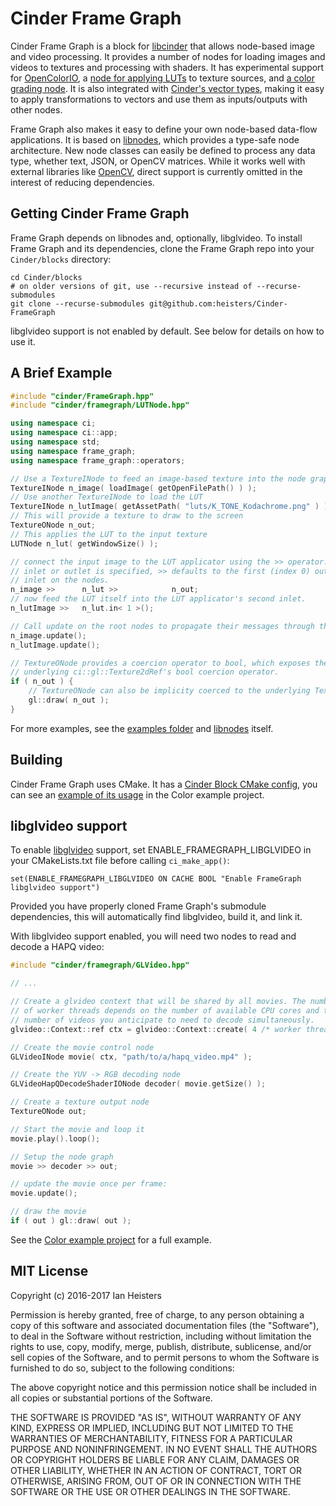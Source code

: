 Cinder Frame Graph
==================

Cinder Frame Graph is a block for [libcinder](https://libcinder.org/) that
allows node-based image and video processing. It provides a number of nodes for
loading images and videos to textures and processing with shaders. It
has experimental support for [OpenColorIO](http://opencolorio.org/), a [node for
applying LUTs](include/cinder/framegraph/LUTNode.hpp) to texture sources, and
[a color grading node](include/cinder/framegraph/ColorGradeNode.hpp). It is also
integrated with [Cinder's vector types](include/cinder/framegraph/VecNode.hpp),
making it easy to apply transformations to vectors and use them as
inputs/outputs with other nodes. 

Frame Graph also makes it easy to define your own node-based data-flow
applications. It is based on [libnodes](https://github.com/heisters/libnodes),
which provides a type-safe node architecture. New node classes can easily be
defined to process any data type, whether text, JSON, or OpenCV matrices. While
it works well with external libraries like [OpenCV](http://opencv.org/), direct
support is currently omitted in the interest of reducing dependencies.

Getting Cinder Frame Graph
--------------------------

Frame Graph depends on libnodes and, optionally, libglvideo. To install Frame
Graph and its dependencies, clone the Frame Graph repo into your `Cinder/blocks`
directory:

    cd Cinder/blocks
    # on older versions of git, use --recursive instead of --recurse-submodules
    git clone --recurse-submodules git@github.com:heisters/Cinder-FrameGraph

libglvideo support is not enabled by default. See below for details on how to
use it.

A Brief Example
---------------

```C++
#include "cinder/FrameGraph.hpp"
#include "cinder/framegraph/LUTNode.hpp"

using namespace ci;
using namespace ci::app;
using namespace std;
using namespace frame_graph;
using namespace frame_graph::operators;

// Use a TextureINode to feed an image-based texture into the node graph
TextureINode n_image( loadImage( getOpenFilePath() ) );
// Use another TextureINode to load the LUT
TextureINode n_lutImage( getAssetPath( "luts/K_TONE_Kodachrome.png" ) );
// This will provide a texture to draw to the screen
TextureONode n_out;
// This applies the LUT to the input texture
LUTNode n_lut( getWindowSize() );

// connect the input image to the LUT applicator using the >> operator. When no
// inlet or outlet is specified, >> defaults to the first (index 0) outlet and
// inlet on the nodes.
n_image >>      n_lut >>            n_out;
// now feed the LUT itself into the LUT applicator's second inlet.
n_lutImage >>   n_lut.in< 1 >();

// Call update on the root nodes to propagate their messages through the graph.
n_image.update();
n_lutImage.update();

// TextureONode provides a coercion operator to bool, which exposes the
// underlying ci::gl::Texture2dRef's bool coercion operator.
if ( n_out ) {
    // TextureONode can also be implicity coerced to the underlying Texture2dRef
    gl::draw( n_out );
}
```

For more examples, see the [examples folder](examples/) and
[libnodes](https://github.com/heisters/libnodes) itself.

Building
--------

Cinder Frame Graph uses CMake. It has a
[Cinder Block CMake config](proj/cmake/Cinder-FrameGraphConfig.cmake), you can
see an [example of its usage](examples/Color/proj/cmake/CMakeLists.txt) in the
Color example project.

libglvideo support
------------------

To enable [libglvideo](https://github.com/heisters/libglvideo) support, set
ENABLE_FRAMEGRAPH_LIBGLVIDEO in your CMakeLists.txt file before calling
`ci_make_app()`:

    set(ENABLE_FRAMEGRAPH_LIBGLVIDEO ON CACHE BOOL "Enable FrameGraph libglvideo support")

Provided you have properly cloned Frame Graph's submodule dependencies, this
will automatically find libglvideo, build it, and link it.

With libglvideo support enabled, you will need two nodes to read and decode
a HAPQ video:

```C++
#include "cinder/framegraph/GLVideo.hpp"

// ...

// Create a glvideo context that will be shared by all movies. The number
// of worker threads depends on the number of available CPU cores and the
// number of videos you anticipate to need to decode simultaneously.
glvideo::Context::ref ctx = glvideo::Context::create( 4 /* worker threads */ );

// Create the movie control node
GLVideoINode movie( ctx, "path/to/a/hapq_video.mp4" );

// Create the YUV -> RGB decoding node
GLVideoHapQDecodeShaderIONode decoder( movie.getSize() );

// Create a texture output node
TextureONode out;

// Start the movie and loop it
movie.play().loop();

// Setup the node graph
movie >> decoder >> out;

// update the movie once per frame:
movie.update();

// draw the movie
if ( out ) gl::draw( out );
```

See the [Color example project](examples/Color/README.md) for a full example.


MIT License
-----------

Copyright (c) 2016-2017 Ian Heisters

Permission is hereby granted, free of charge, to any person obtaining a copy of
this software and associated documentation files (the "Software"), to deal in
the Software without restriction, including without limitation the rights to
use, copy, modify, merge, publish, distribute, sublicense, and/or sell copies of
the Software, and to permit persons to whom the Software is furnished to do so,
subject to the following conditions:

The above copyright notice and this permission notice shall be included in all
copies or substantial portions of the Software.

THE SOFTWARE IS PROVIDED "AS IS", WITHOUT WARRANTY OF ANY KIND, EXPRESS OR
IMPLIED, INCLUDING BUT NOT LIMITED TO THE WARRANTIES OF MERCHANTABILITY, FITNESS
FOR A PARTICULAR PURPOSE AND NONINFRINGEMENT. IN NO EVENT SHALL THE AUTHORS OR
COPYRIGHT HOLDERS BE LIABLE FOR ANY CLAIM, DAMAGES OR OTHER LIABILITY, WHETHER
IN AN ACTION OF CONTRACT, TORT OR OTHERWISE, ARISING FROM, OUT OF OR IN
CONNECTION WITH THE SOFTWARE OR THE USE OR OTHER DEALINGS IN THE SOFTWARE.

